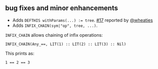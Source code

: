 ## bug fixes and minor enhancements

- Adds `DEFTHIS withParams(...) := tree`. [#17][17] reported by [@wheaties][@wheaties]
- Adds `INFIX_CHAIN(sym|"op", tree, ...)`.

`INFIX_CHAIN` allows chaining of infix operations:

    INFIX_CHAIN(Any_==, LIT(1) :: LIT(2) :: LIT(3) :: Nil)

This prints as:

    1 == 2 == 3

  [17]: https://github.com/eed3si9n/treehugger/issues/17
  [@wheaties]: https://github.com/wheaties
